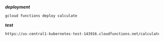 ***deployment***

```bash
gcloud functions deploy calculate 
```

***test***

```bash
https://us-central1-kubernetes-test-143916.cloudfunctions.net/calculate
```
